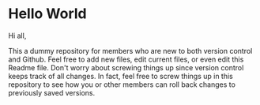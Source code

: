 # Hello World
Hi all,

This a dummy repository for members who are new to both version control and Github. Feel free to add new files, edit current files, or even edit this Readme file. Don't worry about screwing things up since version control keeps track of all changes. In fact, feel free to screw things up in this repository to see how you or other members can roll back changes to previously saved versions.

